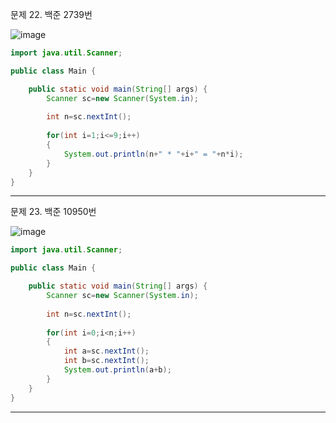 문제 22. 백준 2739번

![image](https://user-images.githubusercontent.com/100551348/164205685-be9439a8-5ef5-4df0-ab06-2504dcdf2367.png)

~~~java
import java.util.Scanner;

public class Main {

	public static void main(String[] args) {
		Scanner sc=new Scanner(System.in);
		
		int n=sc.nextInt();
		
		for(int i=1;i<=9;i++)
		{
			System.out.println(n+" * "+i+" = "+n*i);
		}
	}
}
~~~

***

문제 23. 백준 10950번

![image](https://user-images.githubusercontent.com/100551348/164206509-372812b7-f666-4230-b9e3-69c649dc8d54.png)

~~~java
import java.util.Scanner;

public class Main {

	public static void main(String[] args) {
		Scanner sc=new Scanner(System.in);
		
		int n=sc.nextInt();
		
		for(int i=0;i<n;i++)
		{
			int a=sc.nextInt();
			int b=sc.nextInt();
			System.out.println(a+b);
		}
	}
}
~~~

***
